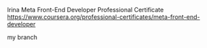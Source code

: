 Irina
Meta Front-End Developer Professional Certificate
https://www.coursera.org/professional-certificates/meta-front-end-developer

my branch